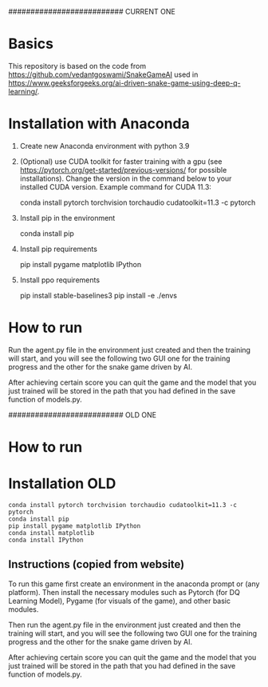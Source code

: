########################## CURRENT ONE
# Basics
This repository is based on the code from https://github.com/vedantgoswami/SnakeGameAI used in https://www.geeksforgeeks.org/ai-driven-snake-game-using-deep-q-learning/.


# Installation with Anaconda
1. Create new Anaconda environment with python 3.9

1. (Optional) use CUDA toolkit for faster training with a gpu (see https://pytorch.org/get-started/previous-versions/ for possible installations). Change the version in the command below to your installed CUDA version. Example command for CUDA 11.3:

    conda install pytorch torchvision torchaudio cudatoolkit=11.3 -c pytorch

1. Install pip in the environment 

    conda install pip

1. Install pip requirements

    pip install pygame matplotlib IPython

1. Install ppo requirements

    pip install stable-baselines3
    pip install -e ./envs

# How to run
Run the agent.py file in the environment just created and then the training will start, and you will see the following two GUI one for the training progress and the other for the snake game driven by AI.

After achieving certain score you can quit the game and the model that you just trained will be stored in the path that you had defined in the save function of models.py.



########################## OLD ONE
# How to run 
# Installation OLD
    conda install pytorch torchvision torchaudio cudatoolkit=11.3 -c pytorch
    conda install pip
    pip install pygame matplotlib IPython
    conda install matplotlib
    conda install IPython

## Instructions (copied from website)
To run this game first create an environment in the anaconda prompt or (any platform). Then install the necessary modules such as Pytorch (for DQ Learning Model), Pygame (for visuals of the game), and other basic modules.

Then run the agent.py file in the environment just created and then the training will start, and you will see the following two GUI one for the training progress and the other for the snake game driven by AI.

After achieving certain score you can quit the game and the model that you just trained will be stored in the path that you had defined in the save function of models.py.


